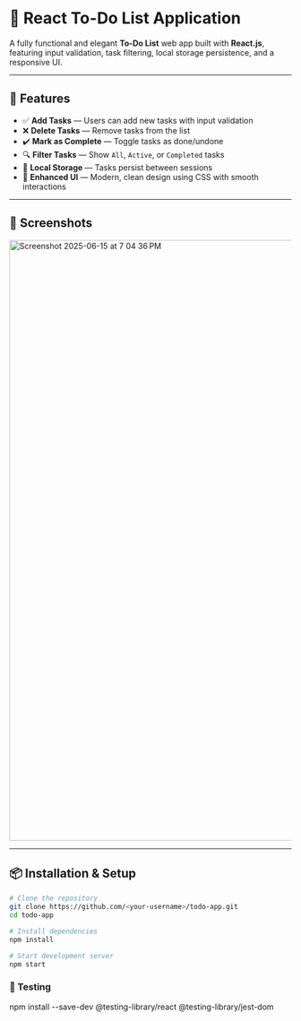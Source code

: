 
# 📝 React To-Do List Application

A fully functional and elegant **To-Do List** web app built with **React.js**, featuring input validation, task filtering, local storage persistence, and a responsive UI.

---

## 🚀 Features

- ✅ **Add Tasks** — Users can add new tasks with input validation
- ❌ **Delete Tasks** — Remove tasks from the list
- ✔️ **Mark as Complete** — Toggle tasks as done/undone
- 🔍 **Filter Tasks** — Show `All`, `Active`, or `Completed` tasks
- 💾 **Local Storage** — Tasks persist between sessions
- 🎨 **Enhanced UI** — Modern, clean design using CSS with smooth interactions

---

## 📸 Screenshots

<img width="1072" alt="Screenshot 2025-06-15 at 7 04 36 PM" src="https://github.com/user-attachments/assets/41062e81-33bb-4887-ad9f-140f61b3a3f5" />

---

## 📦 Installation & Setup

```bash
# Clone the repository
git clone https://github.com/<your-username>/todo-app.git
cd todo-app

# Install dependencies
npm install

# Start development server
npm start
```
### 🧪 Testing

npm install --save-dev @testing-library/react @testing-library/jest-dom

